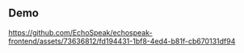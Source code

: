## Demo

https://github.com/EchoSpeak/echospeak-frontend/assets/73636812/fd194431-1bf8-4ed4-b81f-cb670131df94

